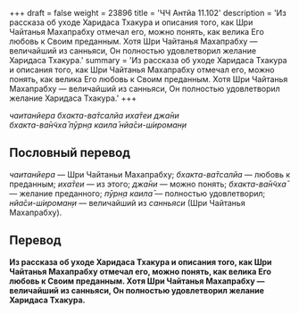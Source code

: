 +++
draft = false
weight = 23896
title = 'ЧЧ Антйа 11.102'
description = 'Из рассказа об уходе Харидаса Тхакура и описания того, как Шри Чайтанья Махапрабху отмечал его, можно понять, как велика Его любовь к Своим преданным. Хотя Шри Чайтанья Махапрабху — величайший из санньяси, Он полностью удовлетворил желание Харидаса Тхакура.'
summary = 'Из рассказа об уходе Харидаса Тхакура и описания того, как Шри Чайтанья Махапрабху отмечал его, можно понять, как велика Его любовь к Своим преданным. Хотя Шри Чайтанья Махапрабху — величайший из санньяси, Он полностью удовлетворил желание Харидаса Тхакура.'
+++

_чаитанйера бхакта-ва̄тсалйа иха̄теи джа̄ни  
бхакта-ва̄н̃чха̄ пӯрн̣а каила̄ нйа̄си-ш́ироман̣и_

## Пословный перевод

_чаитанйера_ — Шри Чайтаньи Махапрабху; _бхакта_\-_ва̄тсалйа_ — любовь к преданным; _иха̄теи_ — из этого; _джа̄ни_ — можно понять; _бхакта_\-_ва̄н̃чха̄_ — желание преданного; _пӯрн̣а_ _каила̄_ — полностью удовлетворил; _нйа̄си_\-_ш́ироман̣и_ — величайший из _санньяси_ (Шри Чайтанья Махапрабху).

## Перевод

**Из рассказа об уходе Харидаса Тхакура и описания того, как Шри Чайтанья Махапрабху отмечал его, можно понять, как велика Его любовь к Своим преданным. Хотя Шри Чайтанья Махапрабху — величайший из санньяси, Он полностью удовлетворил желание Харидаса Тхакура.**
